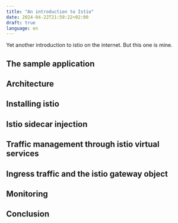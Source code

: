 ```yaml
---
title: "An introduction to Istio"
date: 2024-04-22T21:59:22+02:00
draft: true
language: en
---
```


Yet another introduction to istio on the internet. But this one is mine.

## The sample application

## Architecture

## Installing istio

## Istio sidecar injection

## Traffic management through istio virtual services

## Ingress traffic and the istio gateway object

## Monitoring

## Conclusion
